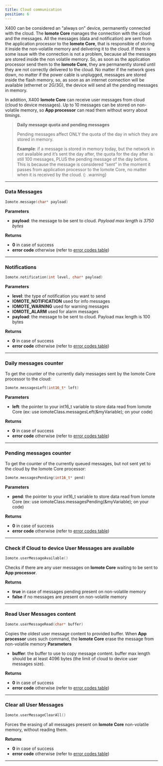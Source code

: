 ```yaml
---
title: Cloud communication
position: 6
---
```


X400 can be considered an "always on" device, permanently connected with the cloud. The **Iomote Core** manages the connection with the cloud and the messages. All the messages (data and notification) are sent from the application processor to the **Iomote Core**, that is responsible of storing it inside the non-volatile memory and delivering it to the cloud. If there is some issue with the connection is not a problem, because all the messages are stored inside the non volatile memory. So, as soon as the application processor send them to the **Iomote Core**, they are permanently stored until they are not correctly delivered to the cloud. No matter if the network goes down, no matter if the power cable is unplugged, messages are stored inside the flash memory, so, as soon as an internet connection will be available (ethernet or 2G/3G), the device will send all the pending messages in memory.

In addition, X400 **Iomote Core** can receive user messages from cloud (cloud to device messages). Up to 10 messages can be stored on non-volatile memory, so **App processor** can read them without worry about _timings_.


>**Daily message quota and pending messages**
>
>Pending messages affect ONLY the quota of the day in which they are stored in memory. 
>
>**Example**: if a message is stored in memory today, but the network in not available and it’s sent the day after, the quota for the day after is still 100 messages, PLUS the pending message of the day before. This is because the message is considered “sent” in the moment it passes from application processor to the Iomote Core, no matter when it is received by the cloud. 
{: .warning}


---


### **Data Messages**
~~~ cpp
Iomote.message(char* payload)
~~~
**Parameters**
- **payload**: the message to be sent to cloud. *Payload max length is 3750 bytes*

**Returns**
- **0** in case of success
- **error code** otherwise (refer to [error codes table](/#arduino08_ErrorCodes))


---


### **Notifications**
~~~ cpp
Iomote.notification(int level, char* payload)
~~~
**Parameters**
- **level**: the type of notification you want to send
 - **IOMOTE_NOTIFICATION** used for info messages
 - **IOMOTE_WARNING** used for warning messages
 - **IOMOTE_ALARM** used for alarm messages
- **payload**: the message to be sent to cloud. Payload max length is 100 bytes

**Returns**
- **0** in case of success
- **error code** otherwise (refer to [error codes table](/#arduino08_ErrorCodes))


---


### **Daily messages counter**
To get the counter of the currently daily messages sent by the Iomote Core processor to the cloud:
~~~ cpp
Iomote.messagesLeft(int16_t* left)
~~~
**Parameters**
- **left**: the pointer to your int16_t variable to store data read from Iomote Core (ex: use iomoteClass.messagesLeft(&myVariable); on your code)

**Returns**
- **0** in case of success
- **error code** otherwise (refer to [error codes table](/#arduino08_ErrorCodes))


---


### **Pending messages counter**
To get the counter of the currently queued messages, but not sent yet to the cloud by the Iomote Core processor:
~~~ cpp
Iomote.messagesPending(int16_t* pend)
~~~
**Parameters**
- **pend**: the pointer to your int16_t variable to store data read from Iomote Core (ex: use iomoteClass.messagesPending(&myVariable); on your code)

**Returns**
- **0** in case of success
- **error code** otherwise (refer to [error codes table](/#arduino08_ErrorCodes))


---

### **Check if Cloud to device User Messages are available**
~~~ cpp
Iomote.userMessageAvailable()
~~~
Checks if there are any user messages on **Iomote Core** waiting to be sent to **App processor**. 

**Returns**
- **true** in case of messages pending present on non-volatile memory
- **false** if no messages are present on non-volatile memory


---

### **Read User Messages content**
~~~ cpp
Iomote.userMessageRead(char* buffer)
~~~
Copies the oldest user message content to provided buffer. When **App processor** uses such command, the **Iomote Core** erase the message from non-volatile memory
**Parameters**
- **buffer**: the buffer to use to copy message content. buffer max length should be at least 4096 bytes (the limit of cloud to device user messages size).

**Returns**
- **0** in case of success
- **error code** otherwise (refer to [error codes table](/#arduino08_ErrorCodes))


---

### **Clear all User Messages**
~~~ cpp
Iomote.userMessageClearAll()
~~~
Forces the erasing of all messages present on **Iomote Core** non-volatile memory, without reading them.

**Returns**
- **0** in case of success
- **error code** otherwise (refer to [error codes table](/#arduino08_ErrorCodes))


---